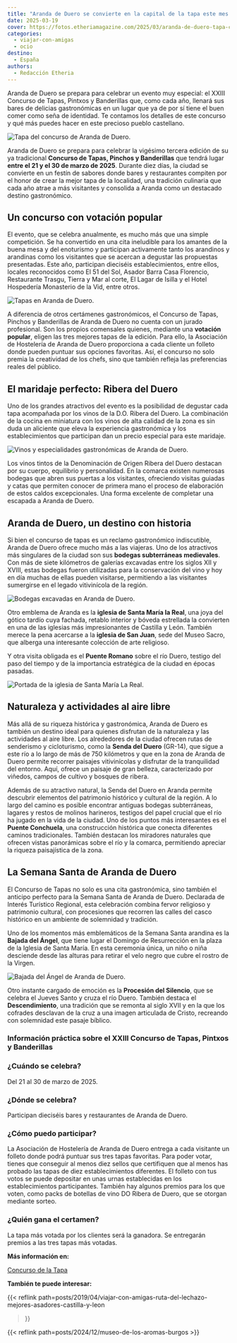 ```yaml
---
title: "Aranda de Duero se convierte en la capital de la tapa este mes de marzo"
date: 2025-03-19
cover: https://fotos.etheriamagazine.com/2025/03/aranda-de-duero-tapa-concurso.jpg
categories: 
  - viajar-con-amigas
  - ocio
destino: 
  - España
authors: 
  - Redacción Etheria
---
```


Aranda de Duero se prepara para celebrar un evento muy especial: el XXIII Concurso de 
Tapas, Pintxos y Banderillas que, como cada año, llenará sus bares de delicias 
gastronómicas en un lugar que ya de por sí tiene el buen comer como seña de identidad. 
Te contamos los detalles de este concurso y qué más puedes hacer en este precioso pueblo 
castellano. 

![Tapa del concurso de Aranda de Duero.](https://fotos.etheriamagazine.com/2025/03/aranda-de-duero-tapa-concurso.jpg "Tapa del concurso de Aranda de Duero. © Aranda de Duero")

Aranda de Duero se prepara para celebrar la vigésimo tercera edición de su ya 
tradicional **Concurso de Tapas, Pinchos y Banderillas** que tendrá lugar **entre el 21 
y el 30 de marzo de 2025**. Durante diez días, la ciudad se convierte en un festín de 
sabores donde bares y restaurantes compiten por el honor de crear la mejor tapa de la 
localidad, una tradición culinaria que cada año atrae a más visitantes y consolida a 
Aranda como un destacado destino gastronómico. 

## Un concurso con votación popular

El evento, que se celebra anualmente, es mucho más que una simple competición. Se ha 
convertido en una cita ineludible para los amantes de la buena mesa y del enoturismo y 
participan activamente tanto los arandinos y arandinas como los visitantes que se 
acercan a degustar las propuestas presentadas. Este año, participan dieciséis 
establecimientos, entre ellos, locales reconocidos como El 51 del Sol, Asador Barra Casa 
Florencio, Restaurante Trasgu, Tierra y Mar al corte, El Lagar de Isilla y el Hotel 
Hospedería Monasterio de la Vid, entre otros. 

![Tapas en Aranda de Duero.](https://fotos.etheriamagazine.com/2025/03/aranda-duero-tapas.jpg "Tapas en Aranda de Duero. © Concurso de la Tapa de Aranda de Duero")

A diferencia de otros certámenes gastronómicos, el Concurso de Tapas, Pinchos y 
Banderillas de Aranda de Duero no cuenta con un jurado profesional. Son los propios 
comensales quienes, mediante una **votación popular**, eligen las tres mejores tapas de 
la edición. Para ello, la Asociación de Hostelería de Aranda de Duero proporciona a cada 
cliente un folleto donde pueden puntuar sus opciones favoritas. Así, el concurso no solo 
premia la creatividad de los chefs, sino que también refleja las preferencias reales del 
público. 

## El maridaje perfecto: Ribera del Duero

Uno de los grandes atractivos del evento es la posibilidad de degustar cada tapa 
acompañada por los vinos de la D.O. Ribera del Duero. La combinación de la cocina en 
miniatura con los vinos de alta calidad de la zona es sin duda un aliciente que eleva la 
experiencia gastronómica y los establecimientos que participan dan un precio especial 
para este maridaje. 

![Vinos y especialidades gastronómicas de Aranda de Duero.](https://fotos.etheriamagazine.com/2025/03/aranda-duero-gastronomia.jpg "Vinos y especialidades gastronómicas de Aranda de Duero. © Miguel Ángel Muñoz Romero")

Los vinos tintos de la Denominación de Origen Ribera del Duero destacan por su cuerpo, 
equilibrio y personalidad. En la comarca existen numerosas bodegas que abren sus puertas 
a los visitantes, ofreciendo visitas guiadas y catas que permiten conocer de primera 
mano el proceso de elaboración de estos caldos excepcionales. Una forma excelente de 
completar una escapada a Aranda de Duero. 

## Aranda de Duero, un destino con historia

Si bien el concurso de tapas es un reclamo gastronómico indiscutible, Aranda de Duero 
ofrece mucho más a las viajeras. Uno de los atractivos más singulares de la ciudad son 
sus **bodegas subterráneas medievales**. Con más de siete kilómetros de galerías 
excavadas entre los siglos XII y XVIII, estas bodegas fueron utilizadas para la 
conservación del vino y hoy en día muchas de ellas pueden visitarse, permitiendo a las 
visitantes sumergirse en el legado vitivinícola de la región. 

![Bodegas excavadas en Aranda de Duero.](https://fotos.etheriamagazine.com/2025/03/aranda-duero-bodegas-subterraneas.jpg "Bodegas excavadas en Aranda de Duero. © Aranda de Duero")

Otro emblema de Aranda es la **iglesia de Santa María la Real**, una joya del gótico 
tardío cuya fachada, retablo interior y bóveda estrellada la convierten en una de las 
iglesias más impresionantes de Castilla y León. También merece la pena acercarse a la 
**iglesia de San Juan**, sede del Museo Sacro, que alberga una interesante colección de 
arte religioso. 

Y otra visita obligada es el **Puente Romano** sobre el río Duero, testigo del paso del 
tiempo y de la importancia estratégica de la ciudad en épocas pasadas. 

![Portada de la iglesia de Santa María La Real.](https://fotos.etheriamagazine.com/2025/03/aranda-duero-iglesia.jpg "Portada de la iglesia de Santa María La Real. © Miguel Ángel Muñoz Romero")

## Naturaleza y actividades al aire libre

Más allá de su riqueza histórica y gastronómica, Aranda de Duero es también un destino 
ideal para quienes disfrutan de la naturaleza y las actividades al aire libre. Los 
alrededores de la ciudad ofrecen rutas de senderismo y cicloturismo, como la **Senda del 
Duero** (GR-14), que sigue a este río a lo largo de más de 750 kilómetros y que en la 
zona de Aranda de Duero permite recorrer paisajes vitivinícolas y disfrutar de la 
tranquilidad del entorno. Aquí, ofrece un paisaje de gran belleza, caracterizado por 
viñedos, campos de cultivo y bosques de ribera. 

Además de su atractivo natural, la Senda del Duero en Aranda permite descubrir elementos 
del patrimonio histórico y cultural de la región. A lo largo del camino es posible 
encontrar antiguas bodegas subterráneas, lagares y restos de molinos harineros, testigos 
del papel crucial que el río ha jugado en la vida de la ciudad. Uno de los puntos más 
interesantes es el **Puente Conchuela**, una construcción histórica que conecta 
diferentes caminos tradicionales. También destacan los miradores naturales que ofrecen 
vistas panorámicas sobre el río y la comarca, permitiendo apreciar la riqueza 
paisajística de la zona. 

## La Semana Santa de Aranda de Duero

El Concurso de Tapas no solo es una cita gastronómica, sino también el anticipo perfecto 
para la Semana Santa de Aranda de Duero. Declarada de Interés Turístico Regional, esta 
celebración combina fervor religioso y patrimonio cultural, con procesiones que recorren 
las calles del casco histórico en un ambiente de solemnidad y tradición. 

Uno de los momentos más emblemáticos de la Semana Santa arandina es la **Bajada del 
Ángel**, que tiene lugar el Domingo de Resurrección en la plaza de la Iglesia de Santa 
María. En esta ceremonia única, un niño o niña desciende desde las alturas para retirar 
el velo negro que cubre el rostro de la Virgen. 

![Bajada del Ángel de Aranda de Duero.](https://fotos.etheriamagazine.com/2025/03/aranda-de-duero-semana-santa.jpg "Bajada del Ángel de Aranda de Duero. © Aranda de Duero")

Otro instante cargado de emoción es la **Procesión del Silencio**, que se celebra el 
Jueves Santo y cruza el río Duero. También destaca el **Descendimiento**, una tradición 
que se remonta al siglo XVII y en la que los cofrades desclavan de la cruz a una imagen 
articulada de Cristo, recreando con solemnidad este pasaje bíblico. 

### Información práctica sobre el XXIII Concurso de Tapas, Pintxos y Banderillas

### ¿Cuándo se celebra?

Del 21 al 30 de marzo de 2025. 

### ¿Dónde se celebra?

Participan dieciséis bares y restaurantes de Aranda de Duero. 

### ¿Cómo puedo participar?

La Asociación de Hostelería de Aranda de Duero entrega a cada visitante un folleto donde 
podrá puntuar sus tres tapas favoritas. Para poder votar, tienes que conseguir al menos 
diez sellos que certifiquen que al menos has probado las tapas de diez establecimientos 
diferentes. El folleto con tus votos se puede depositar en unas urnas establecidas en 
los establecimientos participantes. También hay algunos premios para los que voten, como 
packs de botellas de vino DO Ribera de Duero, que se otorgan mediante sorteo. 

### ¿Quién gana el certamen?

La tapa más votada por los clientes será la ganadora. Se entregarán premios a las tres 
tapas más votadas. 

**Más información en:** 

[Concurso de la Tapa](https://concursodetapasaranda.com/) 

**También te puede interesar:** 

{{< reflink 
path=posts/2019/04/viajar-con-amigas-ruta-del-lechazo-mejores-asadores-castilla-y-leon 
>}} 

{{< reflink path=posts/2024/12/museo-de-los-aromas-burgos >}}

